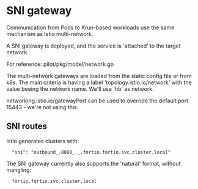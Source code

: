 # SNI gateway

Communication from Pods to Krun-based workloads use the same mechanism as Istio multi-network. 

A SNI gateway is deployed, and the service is 'attached' to the target network.

For reference: pilot/pkg/model/network.go 

The multi-network gateways are loaded from the static config file or from k8s. The main criteria is having a label
'topology.istio.io/network' with the value beeing the network name. We'll use 'hb' as network.

networking.istio.io/gatewayPort can be used to override the default port 15443 - we're not using this.

## SNI routes

Istio generates clusters with:

```
  "sni": "outbound_.8080_._.fortio.fortio.svc.cluster.local"
```

The SNI gateway currently also supports the 'natural' format, without mangling:

``` 
  fortio.fortio.svc.cluster.local
```

